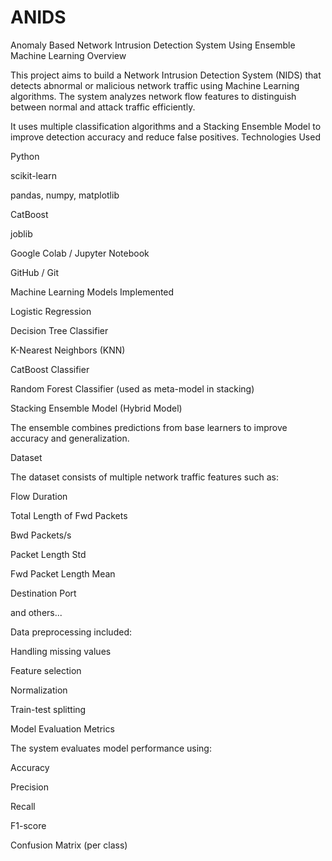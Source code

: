 # ANIDS
Anomaly Based Network Intrusion Detection System Using Ensemble Machine Learning
 Overview

This project aims to build a Network Intrusion Detection System (NIDS) that detects abnormal or malicious network traffic using Machine Learning algorithms.
The system analyzes network flow features to distinguish between normal and attack traffic efficiently.

It uses multiple classification algorithms and a Stacking Ensemble Model to improve detection accuracy and reduce false positives.
Technologies Used

Python

scikit-learn

pandas, numpy, matplotlib

CatBoost

joblib

Google Colab / Jupyter Notebook

GitHub / Git

Machine Learning Models Implemented

Logistic Regression

Decision Tree Classifier

K-Nearest Neighbors (KNN)

CatBoost Classifier

Random Forest Classifier (used as meta-model in stacking)

Stacking Ensemble Model (Hybrid Model)

The ensemble combines predictions from base learners to improve accuracy and generalization.

 Dataset

The dataset consists of multiple network traffic features such as:

Flow Duration

Total Length of Fwd Packets

Bwd Packets/s

Packet Length Std

Fwd Packet Length Mean

Destination Port

and others...

Data preprocessing included:

Handling missing values

Feature selection

Normalization

Train-test splitting

Model Evaluation Metrics

The system evaluates model performance using:

Accuracy

Precision

Recall

F1-score

Confusion Matrix (per class)
